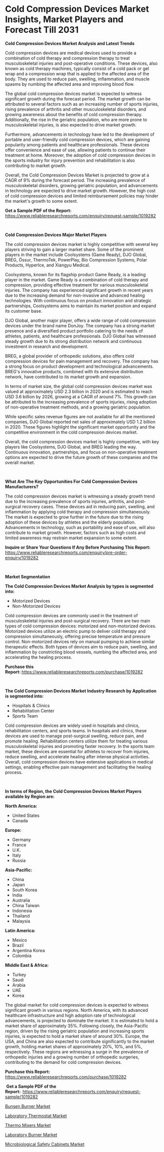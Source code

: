 <p><h1>Cold Compression Devices Market Insights, Market Players and Forecast Till 2031</h1></p><p><strong>Cold Compression Devices Market Analysis and Latest Trends</strong></p>
<p><p>Cold compression devices are medical devices used to provide a combination of cold therapy and compression therapy to treat musculoskeletal injuries and post-operative conditions. These devices, also known as cold therapy machines, typically consist of a cold pack or gel wrap and a compression wrap that is applied to the affected area of the body. They are used to reduce pain, swelling, inflammation, and muscle spasms by numbing the affected area and improving blood flow.</p><p>The global cold compression devices market is expected to witness significant growth during the forecast period. The market growth can be attributed to several factors such as an increasing number of sports injuries, rising prevalence of arthritis and other musculoskeletal disorders, and growing awareness about the benefits of cold compression therapy. Additionally, the rise in the geriatric population, who are more prone to musculoskeletal injuries, is also expected to drive market growth.</p><p>Furthermore, advancements in technology have led to the development of portable and user-friendly cold compression devices, which are gaining popularity among patients and healthcare professionals. These devices offer convenience and ease of use, allowing patients to continue their treatment at home. Moreover, the adoption of cold compression devices in the sports industry for injury prevention and rehabilitation is also contributing to market growth.</p><p>Overall, the Cold Compression Devices Market is projected to grow at a CAGR of 9% during the forecast period. The increasing prevalence of musculoskeletal disorders, growing geriatric population, and advancements in technology are expected to drive market growth. However, the high cost of cold compression devices and limited reimbursement policies may hinder the market's growth to some extent.</p></p>
<p><strong>Get a Sample PDF of the Report:&nbsp;</strong> <a href="https://www.reliableresearchreports.com/enquiry/request-sample/1019282">https://www.reliableresearchreports.com/enquiry/request-sample/1019282</a></p>
<p>&nbsp;</p>
<p><strong>Cold Compression Devices Major Market Players</strong></p>
<p><p>The cold compression devices market is highly competitive with several key players striving to gain a larger market share. Some of the prominent players in the market include Coolsystems (Game Ready), DJO Global, BREG, Össur, ThermoTek, PowerPlay, Bio Compression Systems, Polar Products, HyperIce, and Xiangyu Medical. </p><p>Coolsystems, known for its flagship product Game Ready, is a leading player in the market. Game Ready is a combination of cold therapy and compression, providing effective treatment for various musculoskeletal injuries. The company has experienced significant growth in recent years due to the increasing demand for non-invasive and advanced healing technologies. With continuous focus on product innovation and strategic partnerships, Coolsystems aims to maintain its market position and expand its customer base.</p><p>DJO Global, another major player, offers a wide range of cold compression devices under the brand name DonJoy. The company has a strong market presence and a diversified product portfolio catering to the needs of athletes, patients, and healthcare professionals. DJO Global has witnessed steady growth due to its strong distribution network and continuous investment in research and development.</p><p>BREG, a global provider of orthopedic solutions, also offers cold compression devices for pain management and recovery. The company has a strong focus on product development and technological advancements. BREG's innovative products, combined with its extensive distribution network, have contributed to its market growth and expansion.</p><p>In terms of market size, the global cold compression devices market was valued at approximately USD 2.3 billion in 2020 and is estimated to reach USD 3.6 billion by 2026, growing at a CAGR of around 7%. This growth can be attributed to the increasing prevalence of sports injuries, rising adoption of non-operative treatment methods, and a growing geriatric population.</p><p>While specific sales revenue figures are not available for all the mentioned companies, DJO Global reported net sales of approximately USD 1.2 billion in 2020. These figures highlight the significant market opportunity and the competitive environment in the cold compression devices market.</p><p>Overall, the cold compression devices market is highly competitive, with key players like Coolsystems, DJO Global, and BREG leading the way. Continuous innovation, partnerships, and focus on non-operative treatment options are expected to drive the future growth of these companies and the overall market.</p></p>
<p>&nbsp;</p>
<p><strong>What Are The Key Opportunities For Cold Compression Devices Manufacturers?</strong></p>
<p><p>The cold compression devices market is witnessing a steady growth trend due to the increasing prevalence of sports injuries, arthritis, and post-surgical recovery cases. These devices aid in reducing pain, swelling, and inflammation by applying cold therapy and compression simultaneously. The market is expected to grow further in the future due to the rising adoption of these devices by athletes and the elderly population. Advancements in technology, such as portability and ease of use, will also contribute to market growth. However, factors such as high costs and limited awareness may restrain market expansion to some extent.</p></p>
<p><strong>Inquire or Share Your Questions If Any Before Purchasing This Report:</strong> <a href="https://www.reliableresearchreports.com/enquiry/pre-order-enquiry/1019282">https://www.reliableresearchreports.com/enquiry/pre-order-enquiry/1019282</a></p>
<p>&nbsp;</p>
<p><strong>Market Segmentation</strong></p>
<p><strong>The Cold Compression Devices Market Analysis by types is segmented into:</strong></p>
<p><ul><li>Motorized Devices</li><li>Non-Motorized Devices</li></ul></p>
<p><p>Cold compression devices are commonly used in the treatment of musculoskeletal injuries and post-surgical recovery. There are two main types of cold compression devices: motorized and non-motorized devices. Motorized devices utilize an electric pump to deliver cold therapy and compression simultaneously, offering precise temperature and pressure control. Non-motorized devices rely on manual pumping to achieve similar therapeutic effects. Both types of devices aim to reduce pain, swelling, and inflammation by constricting blood vessels, numbing the affected area, and accelerating the healing process.</p></p>
<p><strong>Purchase this Report:&nbsp;</strong><a href="https://www.reliableresearchreports.com/purchase/1019282">https://www.reliableresearchreports.com/purchase/1019282</a></p>
<p>&nbsp;</p>
<p><strong>The Cold Compression Devices Market Industry Research by Application is segmented into:</strong></p>
<p><ul><li>Hospitals & Clinics</li><li>Rehabilitation Center</li><li>Sports Team</li></ul></p>
<p><p>Cold compression devices are widely used in hospitals and clinics, rehabilitation centers, and sports teams. In hospitals and clinics, these devices are used to manage post-surgical swelling, reduce pain, and promote healing. Rehabilitation centers utilize them for treating various musculoskeletal injuries and promoting faster recovery. In the sports team market, these devices are essential for athletes to recover from injuries, reduce swelling, and accelerate healing after intense physical activities. Overall, cold compression devices have extensive applications in medical settings, enabling effective pain management and facilitating the healing process.</p></p>
<p>&nbsp;</p>
<p><strong>In terms of Region, the Cold Compression Devices Market Players available by Region are:</strong></p>
<p>
    <p> <strong> North America: </strong>
        <ul>
            <li>United States</li>
            <li>Canada</li>
        </ul>
        </p> 
    <p> <strong> Europe: </strong>
        <ul>
            <li>Germany</li>
            <li>France</li>
            <li>U.K.</li>
            <li>Italy</li>
            <li>Russia</li>
        </ul>
        </p> 
    <p> <strong> Asia-Pacific: </strong>
        <ul>
            <li>China</li>
            <li>Japan</li>
            <li>South Korea</li>
            <li>India</li>
            <li>Australia</li>
            <li>China Taiwan</li>
            <li>Indonesia</li>
            <li>Thailand</li>
            <li>Malaysia</li>
        </ul>
        </p> 
    <p> <strong> Latin America: </strong>
        <ul>
            <li>Mexico</li>
            <li>Brazil</li>
            <li>Argentina Korea</li>
            <li>Colombia</li>
        </ul>
        </p> 
    <p> <strong> Middle East & Africa: </strong>
        <ul>
            <li>Turkey</li>
            <li>Saudi</li>
            <li>Arabia</li>
            <li>UAE</li>
            <li>Korea</li>
        </ul>
    </p>
    </p>
<p><p>The global market for cold compression devices is expected to witness significant growth in various regions. North America, with its advanced healthcare infrastructure and high adoption rate of technological advancements, is projected to dominate the market. It is estimated to hold a market share of approximately 35%. Following closely, the Asia-Pacific region, driven by the rising geriatric population and increasing sports injuries, is expected to hold a market share of around 30%. Europe, the USA, and China are also expected to contribute significantly to the market growth, holding market shares of approximately 20%, 10%, and 5%, respectively. These regions are witnessing a surge in the prevalence of orthopedic injuries and a growing number of orthopedic surgeries, contributing to the demand for cold compression devices.</p></p>
<p><strong>Purchase this Report: </strong><a href="https://www.reliableresearchreports.com/purchase/1019282">https://www.reliableresearchreports.com/purchase/1019282</a></p>
<p>&nbsp;<strong>Get a Sample PDF of the Report:&nbsp;&nbsp;</strong><a href="https://www.reliableresearchreports.com/enquiry/request-sample/1019282">https://www.reliableresearchreports.com/enquiry/request-sample/1019282</a></p>
<p><strong></strong></p>
<p><p><a href="https://github.com/kholmovskayalyudmila/Market-Research-Report-List-2/blob/main/bunsen-burner-market.md">Bunsen Burner Market</a></p><p><a href="https://github.com/zebdakicsin/Market-Research-Report-List-2/blob/main/laboratory-thermostat-market.md">Laboratory Thermostat Market</a></p><p><a href="https://github.com/merzlyukov93/Market-Research-Report-List-2/blob/main/thermo-mixers-market.md">Thermo Mixers Market</a></p><p><a href="https://github.com/sofyaavrova/Market-Research-Report-List-2/blob/main/laboratory-burner-market.md">Laboratory Burner Market</a></p><p><a href="https://github.com/Krish2023na/Market-Research-Report-List-2/blob/main/microbiological-safety-cabinets-market.md">Microbiological Safety Cabinets Market</a></p></p>